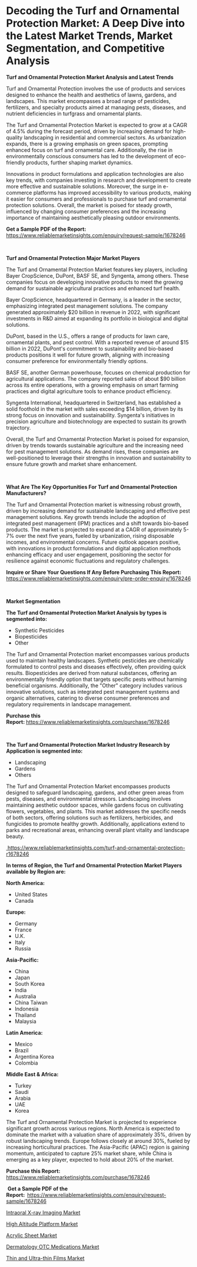 <p><h1>Decoding the Turf and Ornamental Protection Market: A Deep Dive into the Latest Market Trends, Market Segmentation, and Competitive Analysis</h1></p><p><strong>Turf and Ornamental Protection Market Analysis and Latest Trends</strong></p>
<p><p>Turf and Ornamental Protection involves the use of products and services designed to enhance the health and aesthetics of lawns, gardens, and landscapes. This market encompasses a broad range of pesticides, fertilizers, and specialty products aimed at managing pests, diseases, and nutrient deficiencies in turfgrass and ornamental plants.</p><p>The Turf and Ornamental Protection Market is expected to grow at a CAGR of 4.5% during the forecast period, driven by increasing demand for high-quality landscaping in residential and commercial sectors. As urbanization expands, there is a growing emphasis on green spaces, prompting enhanced focus on turf and ornamental care. Additionally, the rise in environmentally conscious consumers has led to the development of eco-friendly products, further shaping market dynamics. </p><p>Innovations in product formulations and application technologies are also key trends, with companies investing in research and development to create more effective and sustainable solutions. Moreover, the surge in e-commerce platforms has improved accessibility to various products, making it easier for consumers and professionals to purchase turf and ornamental protection solutions. Overall, the market is poised for steady growth, influenced by changing consumer preferences and the increasing importance of maintaining aesthetically pleasing outdoor environments.</p></p>
<p><strong>Get a Sample PDF of the Report:&nbsp;</strong> <a href="https://www.reliablemarketinsights.com/enquiry/request-sample/1678246?utm_campaign=1338&utm_medium=2&utm_source=Github&utm_content=ia&utm_term=14102024&utm_id=turf-and-ornamental-protection">https://www.reliablemarketinsights.com/enquiry/request-sample/1678246</a></p>
<p>&nbsp;</p>
<p><strong>Turf and Ornamental Protection Major Market Players</strong></p>
<p><p>The Turf and Ornamental Protection Market features key players, including Bayer CropScience, DuPont, BASF SE, and Syngenta, among others. These companies focus on developing innovative products to meet the growing demand for sustainable agricultural practices and enhanced turf health.</p><p>Bayer CropScience, headquartered in Germany, is a leader in the sector, emphasizing integrated pest management solutions. The company generated approximately $20 billion in revenue in 2022, with significant investments in R&D aimed at expanding its portfolio in biological and digital solutions.</p><p>DuPont, based in the U.S., offers a range of products for lawn care, ornamental plants, and pest control. With a reported revenue of around $15 billion in 2022, DuPont's commitment to sustainability and bio-based products positions it well for future growth, aligning with increasing consumer preference for environmentally friendly options.</p><p>BASF SE, another German powerhouse, focuses on chemical production for agricultural applications. The company reported sales of about $90 billion across its entire operations, with a growing emphasis on smart farming practices and digital agriculture tools to enhance product efficiency.</p><p>Syngenta International, headquartered in Switzerland, has established a solid foothold in the market with sales exceeding $14 billion, driven by its strong focus on innovation and sustainability. Syngenta's initiatives in precision agriculture and biotechnology are expected to sustain its growth trajectory.</p><p>Overall, the Turf and Ornamental Protection Market is poised for expansion, driven by trends towards sustainable agriculture and the increasing need for pest management solutions. As demand rises, these companies are well-positioned to leverage their strengths in innovation and sustainability to ensure future growth and market share enhancement.</p></p>
<p>&nbsp;</p>
<p><strong>What Are The Key Opportunities For Turf and Ornamental Protection Manufacturers?</strong></p>
<p><p>The Turf and Ornamental Protection market is witnessing robust growth, driven by increasing demand for sustainable landscaping and effective pest management solutions. Key growth trends include the adoption of integrated pest management (IPM) practices and a shift towards bio-based products. The market is projected to expand at a CAGR of approximately 5-7% over the next five years, fueled by urbanization, rising disposable incomes, and environmental concerns. Future outlook appears positive, with innovations in product formulations and digital application methods enhancing efficacy and user engagement, positioning the sector for resilience against economic fluctuations and regulatory challenges.</p></p>
<p><strong>Inquire or Share Your Questions If Any Before Purchasing This Report:</strong> <a href="https://www.reliablemarketinsights.com/enquiry/pre-order-enquiry/1678246?utm_campaign=1338&utm_medium=2&utm_source=Github&utm_content=ia&utm_term=14102024&utm_id=turf-and-ornamental-protection">https://www.reliablemarketinsights.com/enquiry/pre-order-enquiry/1678246</a></p>
<p>&nbsp;</p>
<p><strong>Market Segmentation</strong></p>
<p><strong>The Turf and Ornamental Protection Market Analysis by types is segmented into:</strong></p>
<p><ul><li>Synthetic Pesticides</li><li>Biopesticides</li><li>Other</li></ul></p>
<p><p>The Turf and Ornamental Protection market encompasses various products used to maintain healthy landscapes. Synthetic pesticides are chemically formulated to control pests and diseases effectively, often providing quick results. Biopesticides are derived from natural substances, offering an environmentally friendly option that targets specific pests without harming beneficial organisms. Additionally, the "Other" category includes various innovative solutions, such as integrated pest management systems and organic alternatives, catering to diverse consumer preferences and regulatory requirements in landscape management.</p></p>
<p><strong>Purchase this Report:&nbsp;</strong><a href="https://www.reliablemarketinsights.com/purchase/1678246?utm_campaign=1338&utm_medium=2&utm_source=Github&utm_content=ia&utm_term=14102024&utm_id=turf-and-ornamental-protection">https://www.reliablemarketinsights.com/purchase/1678246</a></p>
<p>&nbsp;</p>
<p><strong>The Turf and Ornamental Protection Market Industry Research by Application is segmented into:</strong></p>
<p><ul><li>Landscaping</li><li>Gardens</li><li>Others</li></ul></p>
<p><p>The Turf and Ornamental Protection Market encompasses products designed to safeguard landscaping, gardens, and other green areas from pests, diseases, and environmental stressors. Landscaping involves maintaining aesthetic outdoor spaces, while gardens focus on cultivating flowers, vegetables, and plants. This market addresses the specific needs of both sectors, offering solutions such as fertilizers, herbicides, and fungicides to promote healthy growth. Additionally, applications extend to parks and recreational areas, enhancing overall plant vitality and landscape beauty.</p></p>
<p><a href="https://www.reliablemarketinsights.com/turf-and-ornamental-protection-r1678246?utm_campaign=1338&utm_medium=2&utm_source=Github&utm_content=ia&utm_term=14102024&utm_id=turf-and-ornamental-protection">&nbsp;https://www.reliablemarketinsights.com/turf-and-ornamental-protection-r1678246</a></p>
<p><strong>In terms of Region, the Turf and Ornamental Protection Market Players available by Region are:</strong></p>
<p>
    <p> <strong> North America: </strong>
        <ul>
            <li>United States</li>
            <li>Canada</li>
        </ul>
        </p> 
    <p> <strong> Europe: </strong>
        <ul>
            <li>Germany</li>
            <li>France</li>
            <li>U.K.</li>
            <li>Italy</li>
            <li>Russia</li>
        </ul>
        </p> 
    <p> <strong> Asia-Pacific: </strong>
        <ul>
            <li>China</li>
            <li>Japan</li>
            <li>South Korea</li>
            <li>India</li>
            <li>Australia</li>
            <li>China Taiwan</li>
            <li>Indonesia</li>
            <li>Thailand</li>
            <li>Malaysia</li>
        </ul>
        </p> 
    <p> <strong> Latin America: </strong>
        <ul>
            <li>Mexico</li>
            <li>Brazil</li>
            <li>Argentina Korea</li>
            <li>Colombia</li>
        </ul>
        </p> 
    <p> <strong> Middle East & Africa: </strong>
        <ul>
            <li>Turkey</li>
            <li>Saudi</li>
            <li>Arabia</li>
            <li>UAE</li>
            <li>Korea</li>
        </ul>
    </p>
    </p>
<p><p>The Turf and Ornamental Protection Market is projected to experience significant growth across various regions. North America is expected to dominate the market with a valuation share of approximately 35%, driven by robust landscaping trends. Europe follows closely at around 30%, fueled by increasing horticultural practices. The Asia-Pacific (APAC) region is gaining momentum, anticipated to capture 25% market share, while China is emerging as a key player, expected to hold about 20% of the market.</p></p>
<p><strong>Purchase this Report: </strong><a href="https://www.reliablemarketinsights.com/purchase/1678246?utm_campaign=1338&utm_medium=2&utm_source=Github&utm_content=ia&utm_term=14102024&utm_id=turf-and-ornamental-protection">https://www.reliablemarketinsights.com/purchase/1678246</a></p>
<p>&nbsp;<strong>Get a Sample PDF of the Report:&nbsp;&nbsp;</strong><a href="https://www.reliablemarketinsights.com/enquiry/request-sample/1678246?utm_campaign=1338&utm_medium=2&utm_source=Github&utm_content=ia&utm_term=14102024&utm_id=turf-and-ornamental-protection">https://www.reliablemarketinsights.com/enquiry/request-sample/1678246</a></p>
<p><strong></strong></p>
<p><p><a href="https://www.linkedin.com/pulse/insights-intraoral-x-ray-imaging-market-players-size-e0gqc?trk=public_post_embed_feed-article-content&utm_campaign=1338&utm_medium=2&utm_source=Github&utm_content=ia&utm_term=14102024&utm_id=turf-and-ornamental-protection">Intraoral X-ray Imaging Market</a></p><p><a href="https://www.linkedin.com/pulse/market-forecast-global-high-altitude-platform-trends-lfrhc?trk=public_post_embed_feed-article-content&utm_campaign=1338&utm_medium=2&utm_source=Github&utm_content=ia&utm_term=14102024&utm_id=turf-and-ornamental-protection">High Altitude Platform Market</a></p><p><a href="https://www.linkedin.com/pulse/exploring-acrylic-sheet-market-strategic-insights-growth-irb2c?trk=public_post_embed_feed-article-content&utm_campaign=1338&utm_medium=2&utm_source=Github&utm_content=ia&utm_term=14102024&utm_id=turf-and-ornamental-protection">Acrylic Sheet Market</a></p><p><a href="https://www.linkedin.com/pulse/dermatology-otc-medications-market-trends-insights-type-awjyc?trk=public_post_embed_feed-article-content&utm_campaign=1338&utm_medium=2&utm_source=Github&utm_content=ia&utm_term=14102024&utm_id=turf-and-ornamental-protection">Dermatology OTC Medications Market</a></p><p><a href="https://www.linkedin.com/pulse/thin-ultra-thin-films-market-evolution-regional-adaptations-hr7yc?trk=public_post_embed_feed-article-content&utm_campaign=1338&utm_medium=2&utm_source=Github&utm_content=ia&utm_term=14102024&utm_id=turf-and-ornamental-protection">Thin and Ultra-thin Films Market</a></p></p>